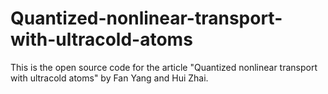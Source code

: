 # Quantized-nonlinear-transport-with-ultracold-atoms

This is the open source code for the article "Quantized nonlinear transport with ultracold atoms" by Fan Yang and Hui Zhai.
